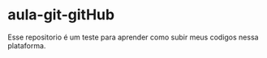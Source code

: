 # aula-git-gitHub
Esse repositorio é um teste para aprender como subir meus codigos nessa plataforma.
